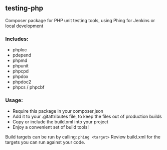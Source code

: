 ## testing-php
Composer package for PHP unit testing tools, using Phing for Jenkins or local development

### Includes: 
  - phploc
  - pdepend
  - phpmd
  - phpunit
  - phpcpd
  - phpdox
  - phpdoc2
  - phpcs / phpcbf

### Usage:
 - Require this package in your composer.json
 - Add it to your .gitattributes file, to keep the files out of production builds
 - Copy or include the build.xml into your project
 - Enjoy a convenient set of build tools!

Build targets can be run by calling: `phing <target>`
Review build.xml for the targets you can run against your code. 
